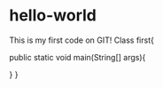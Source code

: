 # hello-world
This is my first code on GIT!
Class first{

public static void main(String[] args){

}
}
